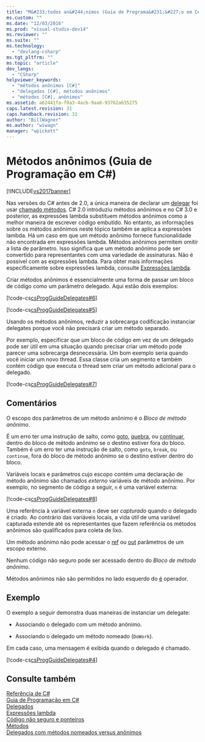 ```yaml
---
title: "M&#233;todos an&#244;nimos (Guia de Programa&#231;&#227;o em C#) | Microsoft Docs"
ms.custom: ""
ms.date: "12/03/2016"
ms.prod: "visual-studio-dev14"
ms.reviewer: ""
ms.suite: ""
ms.technology: 
  - "devlang-csharp"
ms.tgt_pltfrm: ""
ms.topic: "article"
dev_langs: 
  - "CSharp"
helpviewer_keywords: 
  - "métodos anônimos [C#]"
  - "delegados [C#], métodos anônimos"
  - "métodos [C#], anônimos"
ms.assetid: a62441fa-f0a3-4acb-9aa6-93762a635275
caps.latest.revision: 31
caps.handback.revision: 31
author: "BillWagner"
ms.author: "wiwagn"
manager: "wpickett"
---
```

# M&#233;todos an&#244;nimos (Guia de Programa&#231;&#227;o em C#)
[!INCLUDE[vs2017banner](../../../csharp/includes/vs2017banner.md)]

Nas versões do C\# antes de 2.0, a única maneira de declarar um  [delegar](../../../csharp/language-reference/keywords/delegate.md) foi usar  [chamado métodos](../../../csharp/programming-guide/delegates/delegates-with-named-vs-anonymous-methods.md).  C\# 2.0 introduziu métodos anônimos e no C\# 3.0 e posterior, as expressões lambda substituem métodos anônimos como a melhor maneira de escrever código embutido.  No entanto, as informações sobre os métodos anônimos neste tópico também se aplica a expressões lambda.  Há um caso em que um método anônimo fornece funcionalidade não encontrada em expressões lambda.  Métodos anônimos permitem omitir a lista de parâmetro.  Isso significa que um método anônimo pode ser convertido para representantes com uma variedade de assinaturas.  Não é possível com as expressões lambda.  Para obter mais informações especificamente sobre expressões lambda, consulte [Expressões lambda](../../../csharp/programming-guide/statements-expressions-operators/lambda-expressions.md).  
  
 Criar métodos anônimos é essencialmente uma forma de passar um bloco de código como um parâmetro delegado.  Aqui estão dois exemplos:  
  
 [!code-cs[csProgGuideDelegates#6](../../../csharp/programming-guide/delegates/codesnippet/CSharp/anonymous-methods_1.cs)]  
  
 [!code-cs[csProgGuideDelegates#5](../../../csharp/programming-guide/delegates/codesnippet/CSharp/anonymous-methods_2.cs)]  
  
 Usando os métodos anônimos, reduzir a sobrecarga codificação instanciar delegates porque você não precisará criar um método separado.  
  
 Por exemplo, especificar que um bloco de código em vez de um delegado pode ser útil em uma situação quando precisar criar um método pode parecer uma sobrecarga desnecessária.  Um bom exemplo seria quando você iniciar um novo thread.  Essa classe cria um segmento e também contém código que executa o thread sem criar um método adicional para o delegado.  
  
 [!code-cs[csProgGuideDelegates#7](../../../csharp/programming-guide/delegates/codesnippet/CSharp/anonymous-methods_3.cs)]  
  
## Comentários  
 O escopo dos parâmetros de um método anônimo é o  *Bloco de método anônimo*.  
  
 É um erro ter uma instrução de salto, como  [goto](../../../csharp/language-reference/keywords/goto.md),  [quebra](../../../csharp/language-reference/keywords/break.md), ou  [continuar](../../../csharp/language-reference/keywords/continue.md), dentro do bloco de método anônimo se o destino estiver fora do bloco.  Também é um erro ter uma instrução de salto, como `goto`, `break`, ou `continue`, fora do bloco de método anônimo se o destino estiver dentro do bloco.  
  
 Variáveis locais e parâmetros cujo escopo contém uma declaração de método anônimo são chamados  *externo* variáveis de método anônimo.  Por exemplo, no segmento de código a seguir, `n` é uma variável externa:  
  
 [!code-cs[csProgGuideDelegates#8](../../../csharp/programming-guide/delegates/codesnippet/CSharp/anonymous-methods_4.cs)]  
  
 Uma referência à variável externa `n` deve ser  *capturado* quando o delegado é criado.  Ao contrário das variáveis locais, a vida útil de uma variável capturada estende até os representantes que fazem referência os métodos anônimos são qualificados para coleta de lixo.  
  
 Um método anônimo não pode acessar o  [ref](../../../csharp/language-reference/keywords/ref.md) ou  [out](../../../csharp/language-reference/keywords/out.md) parâmetros de um escopo externo.  
  
 Nenhum código não seguro pode ser acessado dentro do  *Bloco de método anônimo*.  
  
 Métodos anônimos não são permitidos no lado esquerdo do  [é](../../../csharp/language-reference/keywords/is.md) operador.  
  
## Exemplo  
 O exemplo a seguir demonstra duas maneiras de instanciar um delegate:  
  
-   Associando o delegado com um método anônimo.  
  
-   Associando o delegado um método nomeado \(`DoWork`\).  
  
 Em cada caso, uma mensagem é exibida quando o delegado é chamado.  
  
 [!code-cs[csProgGuideDelegates#4](../../../csharp/programming-guide/delegates/codesnippet/CSharp/anonymous-methods_5.cs)]  
  
## Consulte também  
 [Referência de C\#](../../../csharp/language-reference/index.md)   
 [Guia de Programação em C\#](../../../csharp/programming-guide/index.md)   
 [Delegados](../../../csharp/programming-guide/delegates/index.md)   
 [Expressões lambda](../../../csharp/programming-guide/statements-expressions-operators/lambda-expressions.md)   
 [Código não seguro e ponteiros](../../../csharp/programming-guide/unsafe-code-pointers/index.md)   
 [Métodos](../../../fsharp/language-reference/members/methods.md)   
 [Delegados com métodos nomeados versus anônimos](../../../csharp/programming-guide/delegates/delegates-with-named-vs-anonymous-methods.md)